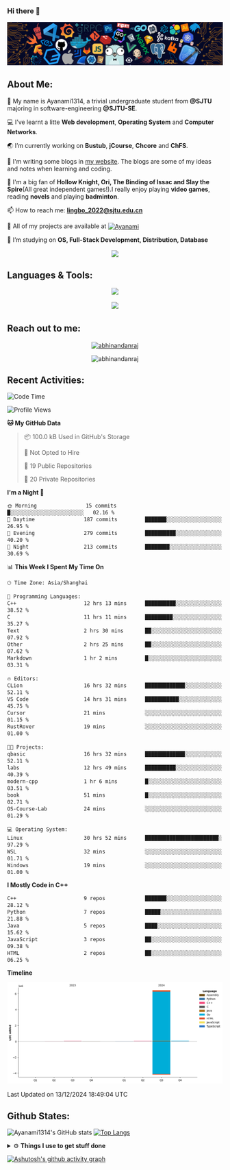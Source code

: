 ### Hi there 👋

![image](https://github.com/Ayanami1314/Ayanami1314/blob/master/assets/Programming.png)

## **About Me:**

🔭 My name is Ayanami1314, a trivial undergraduate student from **@SJTU** majoring in software-engineering **@SJTU-SE**.

💻 I’ve learnt a litte **Web development**, **Operating System** and **Computer Networks**.

🌏 I’m currently working on **Bustub**, **jCourse**, **Chcore** and **ChFS**.

📒 I'm writing some blogs in <a href="https://ayanami1314.github.io/">my website</a>. The blogs are some of my ideas and notes when learning and coding.

📜 I'm a big fan of **Hollow Knight, Ori, The Binding of Issac and Slay the Spire**(All great independent games!).I really enjoy playing **video games**, reading **novels** and playing **badminton**.

📫 How to reach me: **lingbo_2022@sjtu.edu.cn**

💬 All of my projects are available at <a href="https://github.com/Ayanami1314" target="blank"><img align="center" src="https://raw.githubusercontent.com/rahuldkjain/github-profile-readme-generator/master/src/images/icons/Social/github.svg" alt="Ayanami" height="30" width="40" /></a>

🌱 I’m studying on **OS, Full-Stack Development, Distribution, Database**

<p align="center">
   <img align="center" src="https://github-readme-streak-stats.herokuapp.com/?user=Ayanami1314&theme=radical&hide_border=true"/>
</p>

## **Languages & Tools:**

<p align="center">
  <a href="https://skillicons.dev">
    <img src="https://skillicons.dev/icons?i=c,cpp,go,java,python,ts,react,spring" />
  </a>
</p>
<p align="center">
  <a href="https://skillicons.dev">
    <img src="https://skillicons.dev/icons?i=linux,docker,vim,vscode,git,mongodb,mysql,postgresql,redis,rabbitmq,nginx" />
  </a>
</p>

## **Reach out to me:** ️

<p align="center">
<a href="https://Ayanami1314.github.io" target="_blank"><img align="center" src="https://img.shields.io/badge/Website-3b5998?style=flat-square&logo=google-chrome&logoColor=white" alt="abhinandanraj" /></a>
<p align="center"> <img src="https://komarev.com/ghpvc/?username=Ayanami1314&label=Visitors&color=0088cc&style=flat-square" alt="abhinandanraj" /> </p>

## **Recent Activities:**

<!--START_SECTION:waka-->
![Code Time](http://img.shields.io/badge/Code%20Time-1%2C250%20hrs%2049%20mins-blue)

![Profile Views](http://img.shields.io/badge/Profile%20Views-0-blue)

**🐱 My GitHub Data** 

> 📦 100.0 kB Used in GitHub's Storage 
 > 
> 🚫 Not Opted to Hire
 > 
> 📜 19 Public Repositories 
 > 
> 🔑 20 Private Repositories 
 > 
**I'm a Night 🦉** 

```text
🌞 Morning                15 commits          █░░░░░░░░░░░░░░░░░░░░░░░░   02.16 % 
🌆 Daytime                187 commits         ███████░░░░░░░░░░░░░░░░░░   26.95 % 
🌃 Evening                279 commits         ██████████░░░░░░░░░░░░░░░   40.20 % 
🌙 Night                  213 commits         ████████░░░░░░░░░░░░░░░░░   30.69 % 
```


📊 **This Week I Spent My Time On** 

```text
🕑︎ Time Zone: Asia/Shanghai

💬 Programming Languages: 
C++                      12 hrs 13 mins      ██████████░░░░░░░░░░░░░░░   38.52 % 
C                        11 hrs 11 mins      █████████░░░░░░░░░░░░░░░░   35.27 % 
Text                     2 hrs 30 mins       ██░░░░░░░░░░░░░░░░░░░░░░░   07.92 % 
Other                    2 hrs 25 mins       ██░░░░░░░░░░░░░░░░░░░░░░░   07.62 % 
Markdown                 1 hr 2 mins         █░░░░░░░░░░░░░░░░░░░░░░░░   03.31 % 

🔥 Editors: 
CLion                    16 hrs 32 mins      █████████████░░░░░░░░░░░░   52.11 % 
VS Code                  14 hrs 31 mins      ███████████░░░░░░░░░░░░░░   45.75 % 
Cursor                   21 mins             ░░░░░░░░░░░░░░░░░░░░░░░░░   01.15 % 
RustRover                19 mins             ░░░░░░░░░░░░░░░░░░░░░░░░░   01.00 % 

🐱‍💻 Projects: 
qbasic                   16 hrs 32 mins      █████████████░░░░░░░░░░░░   52.11 % 
labs                     12 hrs 49 mins      ██████████░░░░░░░░░░░░░░░   40.39 % 
modern-cpp               1 hr 6 mins         █░░░░░░░░░░░░░░░░░░░░░░░░   03.51 % 
book                     51 mins             █░░░░░░░░░░░░░░░░░░░░░░░░   02.71 % 
OS-Course-Lab            24 mins             ░░░░░░░░░░░░░░░░░░░░░░░░░   01.29 % 

💻 Operating System: 
Linux                    30 hrs 52 mins      ████████████████████████░   97.29 % 
WSL                      32 mins             ░░░░░░░░░░░░░░░░░░░░░░░░░   01.71 % 
Windows                  19 mins             ░░░░░░░░░░░░░░░░░░░░░░░░░   01.00 % 
```

**I Mostly Code in C++** 

```text
C++                      9 repos             ███████░░░░░░░░░░░░░░░░░░   28.12 % 
Python                   7 repos             █████░░░░░░░░░░░░░░░░░░░░   21.88 % 
Java                     5 repos             ████░░░░░░░░░░░░░░░░░░░░░   15.62 % 
JavaScript               3 repos             ██░░░░░░░░░░░░░░░░░░░░░░░   09.38 % 
HTML                     2 repos             ██░░░░░░░░░░░░░░░░░░░░░░░   06.25 % 
```



**Timeline**

![Lines of Code chart](https://raw.githubusercontent.com/Ayanami1314/Ayanami1314/master/assets/bar_graph.png)


 Last Updated on 13/12/2024 18:49:04 UTC
<!--END_SECTION:waka-->

## **Github States:**

![Ayanami1314's GitHub stats](https://github-readme-stats.vercel.app/api?username=Ayanami1314&show_icons=true&bg_color=00000000)
[![Top Langs](https://github-readme-stats.vercel.app/api/top-langs/?username=Ayanami1314&layout=donut)](https://github.com/anuraghazra/github-readme-stats)

<details>
  <summary>⚙️ <b> Things I use to get stuff done</b></summary>
  	<ul>
  	   <li><b>OS:</b> Ubuntu 24.04 / Windows 11 / Fedora 40(wsl2) </li>
	     <li><b>Laptop:OMEN by HP Laptop</b> </li>
  	   <li><b>Browser: </b> Google Browser</li>
	     <li><b>Code Editor:</b> VSCode / IntelliJ / GoLand</li>
	     <li><b>To Stay Updated:</b> Nov 21th 2024</li>
	    <br />
	</ul>
</details>

[![Ashutosh's github activity graph](https://github-readme-activity-graph.vercel.app/graph?username=Ayanami1314&theme=react-dark)](https://github.com/ashutosh00710/github-readme-activity-graph)
